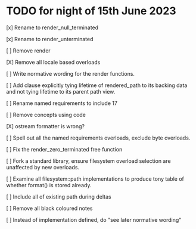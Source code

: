 # TODO for night of 15th June 2023

[x] Rename to render_null_terminated

[x] Rename to render_unterminated

[ ] Remove render<enum>

[X] Remove all locale based overloads

[ ] Write normative wording for the render functions.

[ ] Add clause explicitly tying lifetime of rendered_path to its backing data
and not tying lifetime to its parent path view.

[ ] Rename named requirements to include 17

[ ] Remove concepts using code

[X] ostream formatter is wrong?

[ ] Spell out all the named requirements overloads, exclude byte overloads.

[ ] Fix the render_zero_terminated free function

[ ] Fork a standard library, ensure filesystem overload selection are unaffected by new overloads.

[ ] Examine all filesystem::path implementations to produce tony table of whether format() is stored already.

[ ] Include all of existing path during deltas

[ ] Remove all black coloured notes

[ ] Instead of implementation defined, do "see later normative wording"

